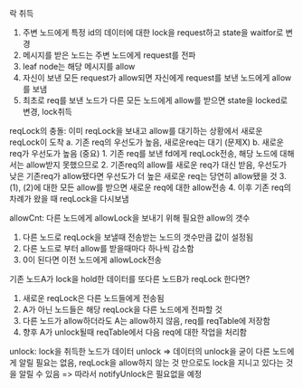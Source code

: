 락 취득
1. 주변 노드에게 특정 id의 데이터에 대한 lock을 request하고 state을 waitfor로 변경
2. 메시지를 받은 노드는 주변 노드에게 request를 전파
3. leaf node는 해당 메시지를 allow
4. 자신이 보낸 모든 request가 allow되면 자신에게 request를 보낸 노드에게 allow를 보냄
5. 최초로 req를 보낸 노드가 다른 모든 노드에게 allow를 받으면 state을 locked로 변경, lock취득

reqLock의 충돌: 이미 reqLock을 보내고 allow를 대기하는 상황에서 새로운 reqLock이 도착
a. 기존 req의 우선도가 높음, 새로운req는 대기 (문제X)
b. 새로운 req가 우선도가 높음 (중요)
    1. 기존 req를 보낸 fd에게 reqLock전송, 해당 노드에 대해서는 allow받지 못했으므로
    2. 기존req의 allow를 새로운 req가 대신 받음, 우선도가 낮은 기존req가 allow됐다면 우선도가 더 높은 새로운 req는 당연히 allow됐을 것
    3. (1), (2)에 대한 모든 allow를 받으면 새로운 req에 대한 allow전송
    4. 이후 기존 req의 차례가 왔을 때 reqLock을 다시보냄

allowCnt: 다른 노드에게 allowLock을 보내기 위해 필요한 allow의 갯수
1. 다른 노드로 reqLock을 보낼때 전송받는 노드의 갯수만큼 값이 설정됨
2. 다른 노드로 부터 allow를 받을때마다 하나씩 감소함
3. 0이 된다면 이전 노드에게 allowLock전송

기존 노드A가 lock을 hold한 데이터를 또다른 노드B가 reqLock 한다면?
1. 새로운 reqLock은 다른 노드들에게 전송됨
2. A가 아닌 노드들은 해당 reqLock을 다른 노드에게 전파할 것
3. 다른 노드가 allow하더라도 A는 allow하지 않음, req를 reqTable에 저장함
5. 향후 A가 unlock될때 reqTable에서 다음 req에 대한 작업을 처리함

unlock: lock을 취득한 노드가 데이터 unlock
=> 데이터의 unlock을 굳이 다른 노드에게 알릴 필요는 없음, reqLock을 allow하지 않는 것 만으로도 lock을 지니고 있다는 것을 알릴 수 있음
=> 따라서 notifyUnlock은 필요없을 예정
